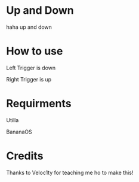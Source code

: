 # Up and Down
haha up and down
# How to use
Left Trigger is down

Right Trigger is up
# Requirments
Utilla

BananaOS
# Credits
Thanks to Veloc1ty for teaching me ho to make this!
